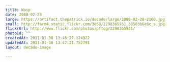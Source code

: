 ```yaml
---
title: Wasp
date: 2008-02-28
large: https://artifact.thepatrick.io/decade/large/2008-02-28-2160.jpg
small: http://farm4.static.flickr.com/3058/2298365931_38503b6e8c_s.jpg
flickrUrl: http://www.flickr.com/photos/pftqg/2298365931/
photoId: ""
createdAt: 2011-01-30 13:46:27.124922
updatedAt: 2011-01-30 13:47:21.752791
layout: decade-image

---
```


